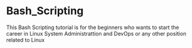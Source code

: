 # Bash_Scripting

This Bash Scripting tutorial is for the beginners who wants to start the career in Linux System Administrattion and DevOps or any other position related to Linux 
